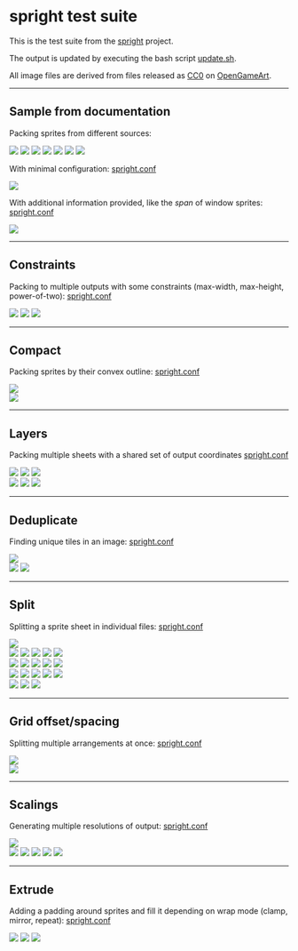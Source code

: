 spright test suite
==================

This is the test suite from the [spright](https://github.com/houmain/spright) project.

The output is updated by executing the  bash script [update.sh](update.sh).

All image files are derived from files released as [CC0](https://creativecommons.org/publicdomain/zero/1.0/) on [OpenGameArt](https://opengameart.org).

--------

## Sample from documentation

Packing sprites from different sources:

<kbd><img src="docs/Decorations (32x32).png"/></kbd> <img src="docs/Old enemies 2.png"/> <kbd><img src="docs/misc_scenery.png"/></kbd> <kbd><img src="docs/Orc Attack/Frame01.png"/></kbd> <kbd><img src="docs/Orc Attack/Frame02.png"/></kbd> <kbd><img src="docs/Orc Attack/Frame03.png"/></kbd> <kbd><img src="docs/Orc Attack/Frame04.png"/></kbd>

With minimal configuration: [spright.conf](docs-auto/spright.conf)

<kbd><img src="docs-auto/spright0.png"/></kbd>

With additional information provided, like the _span_ of window sprites: [spright.conf](docs/spright.conf)

<kbd><img src="docs/spright0.png"/></kbd>

--------

## Constraints

Packing to multiple outputs with some constraints (max-width, max-height, power-of-two): [spright.conf](constraints/spright.conf)

<kbd><img src="constraints/spright0.png"/></kbd>
<kbd><img src="constraints/spright1.png"/></kbd>
<kbd><img src="constraints/spright2.png"/></kbd>

--------

## Compact

Packing sprites by their convex outline: [spright.conf](compact/spright.conf)

<kbd><img src="compact/Preview_Alternative_3.png"/></kbd><br/>
<kbd><img src="compact/compact.png"/></kbd>

--------

## Layers

Packing multiple sheets with a shared set of output coordinates [spright.conf](layers/spright.conf)

<kbd><img src="layers/decals-diffuse.png"/></kbd>
<kbd><img src="layers/decals-normal.png"/></kbd>
<kbd><img src="layers/decals-specular.png"/></kbd><br/>
<kbd><img src="layers/spright0.png"/></kbd>
<kbd><img src="layers/spright0-normals.png"/></kbd>
<kbd><img src="layers/spright0-specular.png"/></kbd>

--------

## Deduplicate

Finding unique tiles in an image: [spright.conf](deduplicate/spright.conf)

<kbd><img src="deduplicate/colony-sim-extended-prev.png"/></kbd><br/>
<kbd><img src="deduplicate/spright-keep.png"/></kbd>
<kbd><img src="deduplicate/spright-rows.png"/></kbd>

--------

## Split

Splitting a sprite sheet in individual files: [spright.conf](split/spright.conf)

<kbd><img src="split/Items.png"/></kbd><br/>
<kbd><img src="split/out/sprite001.png"/></kbd>
<kbd><img src="split/out/sprite002.png"/></kbd>
<kbd><img src="split/out/sprite003.png"/></kbd>
<kbd><img src="split/out/sprite004.png"/></kbd>
<kbd><img src="split/out/sprite005.png"/></kbd><br/>
<kbd><img src="split/out/sprite006.png"/></kbd>
<kbd><img src="split/out/sprite007.png"/></kbd>
<kbd><img src="split/out/sprite008.png"/></kbd>
<kbd><img src="split/out/sprite009.png"/></kbd>
<kbd><img src="split/out/sprite010.png"/></kbd><br/>
<kbd><img src="split/out/sprite011.png"/></kbd>
<kbd><img src="split/out/sprite012.png"/></kbd>
<kbd><img src="split/out/sprite013.png"/></kbd>
<kbd><img src="split/out/sprite014.png"/></kbd>
<kbd><img src="split/out/sprite015.png"/></kbd><br/>
<kbd><img src="split/out/sprite016.png"/></kbd>
<kbd><img src="split/out/sprite017.png"/></kbd>
<kbd><img src="split/out/sprite018.png"/></kbd>

--------

## Grid offset/spacing

Splitting multiple arrangements at once: [spright.conf](grid/spright.conf)

<kbd><img src="grid/explosion3.png"/></kbd><br/>
<kbd><img src="grid/spright0.png"/></kbd>

--------

## Scalings

Generating multiple resolutions of output: [spright.conf](scalings/spright.conf)

<kbd><img src="scalings/diffuse.png"/></kbd><br/>
<kbd><img src="scalings/spright0-0.5.png"/></kbd>
<kbd><img src="scalings/spright0-0.25.png"/></kbd>
<kbd><img src="scalings/spright0-0.125.png"/></kbd>
<kbd><img src="scalings/spright0-0.0625.png"/></kbd>
<kbd><img src="scalings/spright0-0.03125.png"/></kbd>

--------

## Extrude

Adding a padding around sprites and fill it depending on wrap mode (clamp, mirror, repeat): [spright.conf](extrude/spright.conf)

<kbd><img src="extrude/spright-clamp.png"/></kbd>
<kbd><img src="extrude/spright-mirror.png"/></kbd>
<kbd><img src="extrude/spright-repeat.png"/></kbd>
